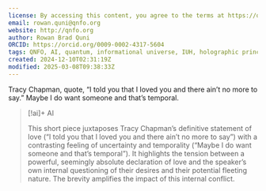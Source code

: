 ```yaml
---
license: By accessing this content, you agree to the terms at https://qnfo.org/LICENSE
email: rowan.quni@qnfo.org
website: http://qnfo.org
author: Rowan Brad Quni
ORCID: https://orcid.org/0009-0002-4317-5604
tags: QNFO, AI, quantum, informational universe, IUH, holographic principle
created: 2024-12-10T02:31:19Z
modified: 2025-03-08T09:38:33Z
---
```


Tracy Chapman, quote, “I told you that I loved you and there ain’t no more to say.” Maybe I do want someone and that’s temporal.

> [!ai]+ AI
>
> This short piece juxtaposes Tracy Chapman’s definitive statement of love (“I told you that I loved you and there ain’t no more to say”) with a contrasting feeling of uncertainty and temporality (“Maybe I do want someone and that’s temporal”). It highlights the tension between a powerful, seemingly absolute declaration of love and the speaker’s own internal questioning of their desires and their potential fleeting nature. The brevity amplifies the impact of this internal conflict.
